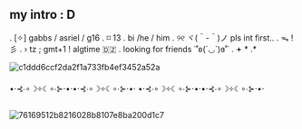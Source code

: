 ## my intro : D
.          [✧] gabbs / asriel / g16    .
   ⌑ 13   .   bi  /he / him
 .    ୨୧    ヾ(＾-＾)ノ         pls int first.. .   ᯓ    !
彡     .  › tz ; gmt+1 ! algtime 🇩🇿 .  looking for friends ˙˚ʚ(´◡`)ɞ˚˙
.    𖥔   * .*

![c1ddd6ccf2da2f1a733fb4ef3452a52a](https://github.com/user-attachments/assets/dd9a95ad-9859-4c4a-9f67-5bfad01a8591)

   •⋅⊰∙∘☽༓☾∘∙⊱⋅•⋅•⋅⊰∙∘☽༓☾∘∙⊱⋅•⋅ •⋅⊰∙∘☽༓☾∘∙⊱⋅•⋅•⋅⊰∙∘☽༓☾∘∙⊱⋅•⋅

![76169512b8216028b8107e8ba200d1c7](https://github.com/user-attachments/assets/cb906ebb-6e2b-420e-b7ea-2b9ab4350f5a)

